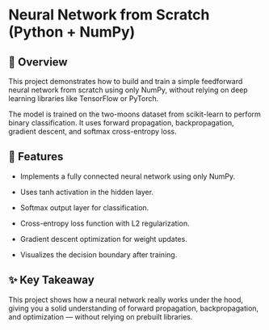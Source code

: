 # **Neural Network from Scratch (Python + NumPy)**

## 📌 Overview

This project demonstrates how to build and train a simple feedforward neural network from scratch using only NumPy, without relying on deep learning libraries like TensorFlow or PyTorch.

The model is trained on the two-moons dataset from scikit-learn to perform binary classification. It uses forward propagation, backpropagation, gradient descent, and softmax cross-entropy loss.

## 🚀 Features

* Implements a fully connected neural network using only NumPy.

* Uses tanh activation in the hidden layer.

* Softmax output layer for classification.

* Cross-entropy loss function with L2 regularization.

* Gradient descent optimization for weight updates.

* Visualizes the decision boundary after training.

## ✨ Key Takeaway


This project shows how a neural network really works under the hood, giving you a solid understanding of forward propagation, backpropagation, and optimization — without relying on prebuilt libraries.


